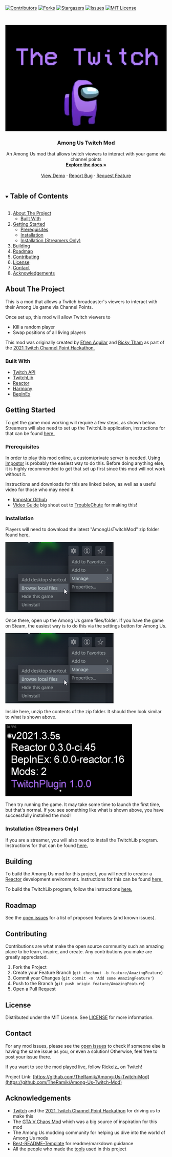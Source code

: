 [![Contributors][contributors-shield]][contributors-url]
[![Forks][forks-shield]][forks-url]
[![Stargazers][stars-shield]][stars-url]
[![Issues][issues-shield]][issues-url]
[![MIT License][license-shield]][license-url]
<!-- [![LinkedIn][linkedin-shield]][linkedin-url] -->



<!-- PROJECT LOGO -->
<br />
<p align="center">
  <a href="https://github.com/TheRamik/Among-Us-Twitch-Mod">
    <img src="images/TheresATwitchAmongUs.png" alt="Logo">
  </a>
  <h3 align="center">Among Us Twitch Mod</h3>

  <p align="center">
    An Among Us mod that allows twitch viewers to interact with your game via channel points
    <br />
    <a href="https://github.com/TheRamik/Among-Us-Twitch-Mod"><strong>Explore the docs »</strong></a>
    <br />
    <br />
    <a href="https://github.com/TheRamik/Among-Us-Twitch-Mod">View Demo</a>
    ·
    <a href="https://github.com/TheRamik/Among-Us-Twitch-Mod/issues">Report Bug</a>
    ·
    <a href="https://github.com/TheRamik/Among-Us-Twitch-Mod/issues">Request Feature</a>
  </p>
</p>



<!-- TABLE OF CONTENTS -->
<details open="open">
  <summary><h2 style="display: inline-block">Table of Contents</h2></summary>
  <ol>
    <li>
      <a href="#about-the-project">About The Project</a>
      <ul>
        <li><a href="#built-with">Built With</a></li>
      </ul>
    </li>
    <li>
      <a href="#getting-started">Getting Started</a>
      <ul>
        <li><a href="#prerequisites">Prerequisites</a></li>
        <li><a href="#installation">Installation</a></li>
        <li><a href="#streamer-installation">Installation (Streamers Only)</a></li>
      </ul>
    </li>
    <li><a href="#building">Building</a></li>
    <li><a href="#roadmap">Roadmap</a></li>
    <li><a href="#contributing">Contributing</a></li>
    <li><a href="#license">License</a></li>
    <li><a href="#contact">Contact</a></li>
    <li><a href="#acknowledgements">Acknowledgements</a></li>
  </ol>
</details>



## About The Project

This is a mod that allows a Twitch broadcaster's viewers to interact with their Among Us game via Channel Points.

Once set up, this mod will allow Twitch viewers to
* Kill a random player
* Swap positions of all living players

This mod was originally created by [Efren Aguilar](https://github.com/efrenaguilar95) and [Ricky Tham](https://github.com/TheRamik) as part of the [2021 Twitch Channel Point Hackathon.](https://twitchchannelpoints.devpost.com/)


### Built With

* [Twitch API](https://dev.twitch.tv/docs/api/)
* [TwitchLib](https://github.com/TwitchLib/TwitchLib)
* [Reactor](https://github.com/NuclearPowered/Reactor)
* [Harmony](https://github.com/pardeike/Harmony)
* [BepInEx](https://github.com/BepInEx/BepInEx)



## Getting Started

To get the game mod working will require a few steps, as shown below. Streamers will also need to set up the TwitchLib application, instructions for that can be found [here.](https://github.com/TheRamik/Among-Us-Twitch-Mod/tree/main/AUTwitchNetwork)

### Prerequisites

In order to play this mod online, a custom/private server is needed. Using [Impostor](https://github.com/Impostor/Impostor) is probably the easiest way to do this. Before doing anything else, it is highly recommended to get that set up first since this mod will not work without it.

Instructions and downloads for this are linked below, as well as a useful video for those who may need it.

* [Impostor Github](https://github.com/Impostor/Impostor)
* [Video Guide](https://www.youtube.com/watch?v=6_1hx9DdM88) big shout out to [TroubleChute](https://www.youtube.com/channel/UCkih2oVTbXPEpVwE-U7kmHw) for making this!

### Installation

Players will need to download the latest "AmongUsTwitchMod" zip folder found [here.](https://github.com/TheRamik/Among-Us-Twitch-Mod/releases)

<img src="images/SteamExample.png" alt="SteamExample">

Once there, open up the Among Us game files/folder. If you have the game on Steam, the easiest way is to do this via the settings button for Among Us.

<img src="images/SteamExample.png" alt="FileExample">

Inside here, unzip the contents of the zip folder. It should then look similar to what is shown above.

<img src="images/InstallSuccessExample.png" alt="InstallSuccessExample">

Then try running the game. It may take some time to launch the first time, but that's normal. If you see something like what is shown above, you have successfully installed the mod!

<section id="streamer-installation">

### Installation (Streamers Only)

If you are a streamer, you will also need to install the TwitchLib program. Instructions for that can be found [here.](https://github.com/TheRamik/Among-Us-Twitch-Mod/tree/main/AUTwitchNetwork)

</section>

## Building

To build the Among Us mod for this project, you will need to creator a [Reactor](https://github.com/NuclearPowered/Reactor) development environment. Instructions for this can be found [here.](https://docs.reactor.gg/)

To build the TwitchLib program, follow the instructions [here.](https://github.com/TheRamik/Among-Us-Twitch-Mod/tree/main/AUTwitchNetwork)



## Roadmap

See the [open issues](https://github.com/TheRamik/Among-Us-Twitch-Mod/issues) for a list of proposed features (and known issues).



## Contributing

Contributions are what make the open source community such an amazing place to be learn, inspire, and create. Any contributions you make are greatly appreciated.

1. Fork the Project
2. Create your Feature Branch (`git checkout -b feature/AmazingFeature`)
3. Commit your Changes (`git commit -m 'Add some AmazingFeature'`)
4. Push to the Branch (`git push origin feature/AmazingFeature`)
5. Open a Pull Request



<!-- LICENSE -->
## License

Distributed under the MIT License. See [LICENSE](https://github.com/TheRamik/Among-Us-Twitch-Mod/blob/main/LICENSE) for more information.



## Contact

For any mod issues, please see the [open issues](https://github.com/TheRamik/Among-Us-Twitch-Mod/issues) to check if someone else is having the same issue as you, or even a solution! Otherwise, feel free to post your issue there.

If you want to see the mod played live, follow [Rickelz_](https://www.twitch.tv/rickelz_) on Twitch!

Project Link: [https://github.com/TheRamik/Among-Us-Twitch-Mod](https://github.com/TheRamik/Among-Us-Twitch-Mod)



<!-- ACKNOWLEDGEMENTS -->
## Acknowledgements

* [Twitch](https://www.twitch.tv/) and the [2021 Twitch Channel Point Hackathon](https://twitchchannelpoints.devpost.com/) for driving us to make this
* The [GTA V Chaos Mod]() which was a big source of inspiration for this mod
* The Among Us modding community for helping us dive into the world of Among Us mods
* [Best-README-Template](https://github.com/othneildrew/Best-README-Template) for readme/markdown guidance
* All the people who made the [tools](#built-with) used in this project





<!-- MARKDOWN LINKS & IMAGES -->
<!-- https://www.markdownguide.org/basic-syntax/#reference-style-links -->
[contributors-shield]: https://img.shields.io/github/contributors/TheRamik/Among-Us-Twitch-Mod.svg?style=for-the-badge
[contributors-url]: https://github.com/TheRamik/Among-Us-Twitch-Mod/graphs/contributors
[forks-shield]: https://img.shields.io/github/forks/TheRamik/Among-Us-Twitch-Mod.svg?style=for-the-badge
[forks-url]: https://github.com/TheRamik/Among-Us-Twitch-Mod/network/members
[stars-shield]: https://img.shields.io/github/stars/TheRamik/Among-Us-Twitch-Mod.svg?style=for-the-badge
[stars-url]: https://github.com/TheRamik/Among-Us-Twitch-Mod/stargazers
[issues-shield]: https://img.shields.io/github/issues/TheRamik/Among-Us-Twitch-Mod.svg?style=for-the-badge
[issues-url]: https://github.com/TheRamik/Among-Us-Twitch-Mod/issues
[license-shield]: https://img.shields.io/github/license/TheRamik/Among-Us-Twitch-Mod.svg?style=for-the-badge
[license-url]: https://github.com/TheRamik/Among-Us-Twitch-Mod/blob/master/LICENSE.txt
<!-- [linkedin-shield]: https://img.shields.io/badge/-LinkedIn-black.svg?style=for-the-badge&logo=linkedin&colorB=555
[linkedin-url]: https://linkedin.com/in/TheRamik -->
